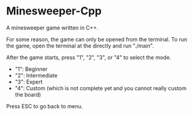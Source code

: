 # Minesweeper-Cpp
A minesweeper game written in C++.

For some reason, the game can only be opened from the terminal.
To run the game, open the terminal at the directly and run "./main".

After the game starts, press "1", "2", "3", or "4" to select the mode.

- "1": Beginner
- "2": Intermediate
- "3": Expert
- "4": Custom (which is not complete yet and you cannot really custom the board)

Press ESC to go back to menu.
